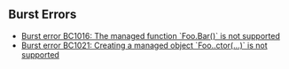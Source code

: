 ## Burst Errors
- [Burst error BC1016: The managed function \`Foo.Bar()\` is not supported](Burst%20Managed%20Types.md)
- [Burst error BC1021: Creating a managed object \`Foo..ctor(...)\` is not supported](Burst%20Managed%20Types.md)  